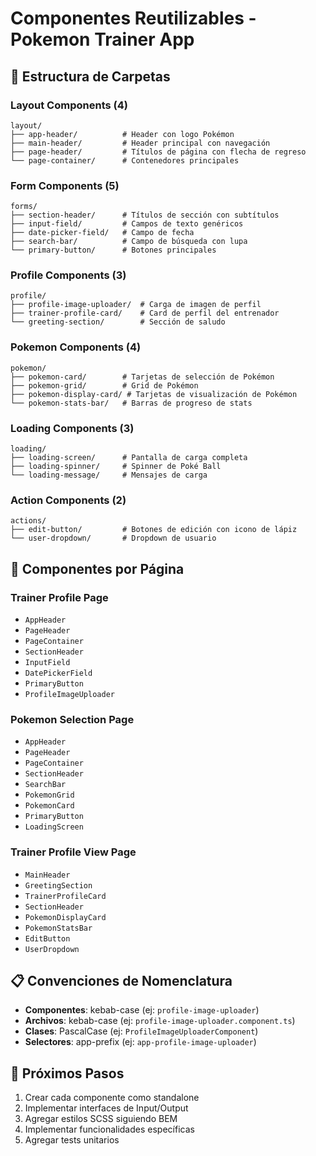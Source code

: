 # Componentes Reutilizables - Pokemon Trainer App

## 📁 Estructura de Carpetas

### Layout Components (4)
```
layout/
├── app-header/          # Header con logo Pokémon
├── main-header/         # Header principal con navegación
├── page-header/         # Títulos de página con flecha de regreso
└── page-container/      # Contenedores principales
```

### Form Components (5)
```
forms/
├── section-header/      # Títulos de sección con subtítulos
├── input-field/         # Campos de texto genéricos
├── date-picker-field/   # Campo de fecha
├── search-bar/          # Campo de búsqueda con lupa
└── primary-button/      # Botones principales
```

### Profile Components (3)
```
profile/
├── profile-image-uploader/  # Carga de imagen de perfil
├── trainer-profile-card/    # Card de perfil del entrenador
└── greeting-section/        # Sección de saludo
```

### Pokemon Components (4)
```
pokemon/
├── pokemon-card/        # Tarjetas de selección de Pokémon
├── pokemon-grid/        # Grid de Pokémon
├── pokemon-display-card/ # Tarjetas de visualización de Pokémon
└── pokemon-stats-bar/   # Barras de progreso de stats
```

### Loading Components (3)
```
loading/
├── loading-screen/      # Pantalla de carga completa
├── loading-spinner/     # Spinner de Poké Ball
└── loading-message/     # Mensajes de carga
```

### Action Components (2)
```
actions/
├── edit-button/         # Botones de edición con icono de lápiz
└── user-dropdown/       # Dropdown de usuario
```

## 🎯 Componentes por Página

### Trainer Profile Page
- `AppHeader`
- `PageHeader`
- `PageContainer`
- `SectionHeader`
- `InputField`
- `DatePickerField`
- `PrimaryButton`
- `ProfileImageUploader`

### Pokemon Selection Page
- `AppHeader`
- `PageHeader`
- `PageContainer`
- `SectionHeader`
- `SearchBar`
- `PokemonGrid`
- `PokemonCard`
- `PrimaryButton`
- `LoadingScreen`

### Trainer Profile View Page
- `MainHeader`
- `GreetingSection`
- `TrainerProfileCard`
- `SectionHeader`
- `PokemonDisplayCard`
- `PokemonStatsBar`
- `EditButton`
- `UserDropdown`

## 📋 Convenciones de Nomenclatura

- **Componentes**: kebab-case (ej: `profile-image-uploader`)
- **Archivos**: kebab-case (ej: `profile-image-uploader.component.ts`)
- **Clases**: PascalCase (ej: `ProfileImageUploaderComponent`)
- **Selectores**: app-prefix (ej: `app-profile-image-uploader`)

## 🚀 Próximos Pasos

1. Crear cada componente como standalone
2. Implementar interfaces de Input/Output
3. Agregar estilos SCSS siguiendo BEM
4. Implementar funcionalidades específicas
5. Agregar tests unitarios 